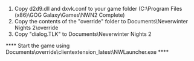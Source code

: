 1. Copy d2d9.dll and dxvk.conf to your game folder (C:\Program Files (x86)\GOG Galaxy\Games\NWN2 Complete)
2. Copy the contents of the "override" folder to Documents\Neverwinter Nights 2\override
3. Copy "dialog.TLK" to Documents\Neverwinter Nights 2

**** Start the game using Documents\override\clientextension_latest\NWLauncher.exe ****